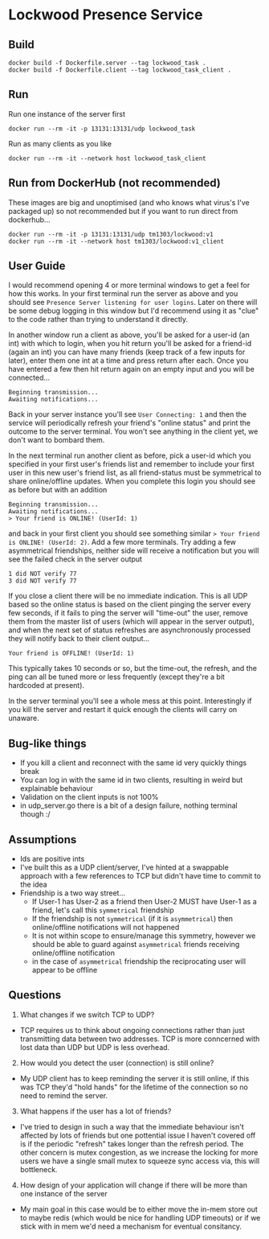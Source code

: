 # Lockwood Presence Service
 
## Build
 
```
docker build -f Dockerfile.server --tag lockwood_task .
docker build -f Dockerfile.client --tag lockwood_task_client .
```
 
## Run
 
Run one instance of the server first
```
docker run --rm -it -p 13131:13131/udp lockwood_task
```
Run as many clients as you like
```
docker run --rm -it --network host lockwood_task_client
```

## Run from DockerHub (not recommended)

These images are big and unoptimised (and who knows what virus's I've packaged up) so not recommended but if you want to run direct from dockerhub...
```
docker run --rm -it -p 13131:13131/udp tm1303/lockwood:v1
docker run --rm -it --network host tm1303/lockwood:v1_client
```
 
## User Guide
I would recommend opening 4 or more terminal windows to get a feel for how this works. In your first terminal run the server as above and you should see `Presence Server listening for user logins`. Later on there will be some debug logging in this window but I'd recommend using it as "clue" to the code rather than trying to understand it directly.
 
In another window run a client as above, you'll be asked for a user-id (an int) with which to login, when you hit return you'll be asked for a friend-id (again an int) you can have many friends (keep track of a few inputs for later), enter them one int at a time and press return after each. Once you have entered a few then hit return again on an empty input and you will be connected...
```
Beginning transmission...
Awaiting notifications...
```
Back in your server instance you'll see `User Connecting: 1` and then the service will periodically refresh your friend's "online status" and print the outcome to the server terminal. You won't see anything in the client yet, we don't want to bombard them.
 
In the next terminal run another client as before, pick a user-id which you specified in your first user's friends list and remember to include your first user in this new user's friend list, as all friend-status must be symmetrical to share online/offline updates. When you complete this login you should see as before but with an addition
```
Beginning transmission...
Awaiting notifications...
> Your friend is ONLINE! (UserId: 1)
```
and back in your first client you should see something similar `> Your friend is ONLINE! (UserId: 2)`. Add a few more terminals. Try adding a few asymmetrical friendships, neither side will receive a notification but you will see the failed check in the server output
```
1 did NOT verify 77
3 did NOT verify 77
```
If you close a client there will be no immediate indication. This is all UDP based so the online status is based on the client pinging the server every few seconds, if it fails to ping the server will "time-out" the user, remove them from the master list of users (which will appear in the server output), and when the next set of status refreshes are asynchronously processed they will notify back to their client output...
```
Your friend is OFFLINE! (UserId: 1)
```
This typically takes 10 seconds or so, but the time-out, the refresh, and the ping can all be tuned more or less frequently (except they're a bit hardcoded at present).
 
In the server terminal you'll see a whole mess at this point. Interestingly if you kill the server and restart it quick enough the clients will carry on unaware.
 
## Bug-like things
* If you kill a client and reconnect with the same id very quickly things break
* You can log in with the same id in two clients, resulting in weird but explainable behaviour
* Validation on the client inputs is not 100%
* in udp_server.go there is a bit of a design failure, nothing terminal though :/
 
## Assumptions
* Ids are positive ints
* I've built this as a UDP client/server, I've hinted at a swappable approach with a few references to TCP but didn't have time to commit to the idea
* Friendship is a two way street...
  * If User-1 has User-2 as a friend then User-2 MUST have User-1 as a friend, let's call this `symmetrical` friendship
  * If the friendship is not `symmetrical` (if it is `asymmetrical`) then online/offline notifications will not happened
  * It is not within scope to ensure/manage this symmetry, however we should be able to guard against `asymmetrical` friends receiving online/offline notification
  * in the case of `asymmetrical` friendship the reciprocating user will appear to be offline
 
## Questions
1. What changes if we switch TCP to UDP?
* TCP requires us to think about ongoing connections rather than just transmitting data between two addresses. TCP is more conncerned with lost data than UDP but UDP is less overhead. 
2. How would you detect the user (connection) is still online?
* My UDP client has to keep reminding the server it is still online, if this was TCP they'd "hold hands" for the lifetime of the connection so no need to remind the server.
3. What happens if the user has a lot of friends?
* I've tried to design in such a way that the immediate behaviour isn't affected by lots of friends but one pottential issue I haven't covered off is if the periodic "refresh" takes longer than the refresh period. The other concern is mutex congestion, as we increase the locking for more users we have a single small mutex to squeeze sync access via, this will bottleneck.
4. How design of your application will change if there will be more than one instance of the server
* My main goal in this case would be to either move the in-mem store out to maybe redis (which would be nice for handling UDP timeouts) or if we stick with in mem we'd need a mechanism for eventual consitancy.
 

